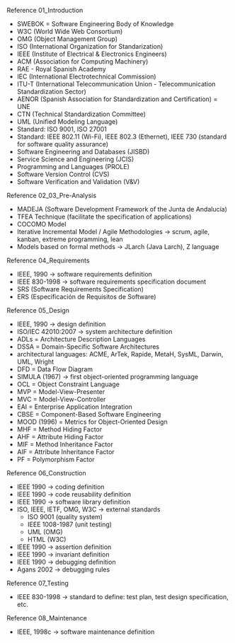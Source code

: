 Reference 01_Introduction
- SWEBOK = Software Engineering Body of Knowledge
- W3C (World Wide Web Consortium)
- OMG (Object Management Group)
- ISO (International Organization for Standarization)
- IEEE (Institute of Electrical & Electronics Engineers)
- ACM (Association for Computing Machinery)
- RAE - Royal Spanish Academy
- IEC (International Electrotechnical Commission)
- ITU-T (International Telecommunication Union - Telecommunication Standardization Sector)
- AENOR (Spanish Association for Standardization and Certification) = UNE
- CTN (Technical Standardization Committee)
- UML (Unified Modeling Language)
- Standard: ISO 9001, ISO 27001
- Standard: IEEE 802.11 (Wi-Fi), IEEE 802.3 (Ethernet), IEEE 730 (standard for software quality assurance)
- Software Engineering and Databases (JISBD)
- Service Science and Engineering (JCIS)
- Programming and Languages (PROLE)
- Software Version Control (CVS)
- Software Verification and Validation (V&V)

Reference 02_03_Pre-Analysis
- MADEJA (Software Development Framework of the Junta de Andalucía)
- TFEA Technique (facilitate the specification of applications)
- COCOMO Model
- Iterative Incremental Model / Agile Methodologies -> scrum, agile, kanban, extreme programming, lean
- Models based on formal methods -> JLarch (Java Larch), Z language

Reference 04_Requirements
- IEEE, 1990 -> software requirements definition
- IEEE 830-1998 -> software requirements specification document
- SRS (Software Requirements Specification)
- ERS (Especificación de Requisitos de Software)

Reference 05_Design
- IEEE, 1990 -> design definition
- ISO/IEC 42010:2007 -> system architecture definition
- ADLs = Architecture Description Languages
- DSSA = Domain-Specific Software Architectures
- architectural languages: ACME, ArTek, Rapide, MetaH, SysML, Darwin, UML, Wright
- DFD = Data Flow Diagram
- SIMULA (1967) -> first object-oriented programming language
- OCL = Object Constraint Language
- MVP = Model-View-Presenter
- MVC = Model-View-Controller
- EAI = Enterprise Application Integration
- CBSE = Component-Based Software Engineering
- MOOD (1996) = Metrics for Object-Oriented Design
- MHF = Method Hiding Factor
- AHF = Attribute Hiding Factor
- MIF = Method Inheritance Factor
- AIF = Attribute Inheritance Factor
- PF = Polymorphism Factor

Reference 06_Construction
- IEEE 1990 -> coding definition
- IEEE 1990 -> code reusability definition
- IEEE 1990 -> software library definition
- ISO, IEEE, IETF, OMG, W3C -> external standards
    - ISO 9001 (quality system)
    - IEEE 1008-1987 (unit testing)
    - UML (OMG)
    - HTML (W3C)
- IEEE 1990 -> assertion definition
- IEEE 1990 -> invariant definition
- IEEE 1990 -> debugging definition
- Agans 2002 -> debugging rules

Reference 07_Testing
- IEEE 830-1998 -> standard to define: test plan, test design specification, etc.

Reference 08_Maintenance
- IEEE, 1998c -> software maintenance definition